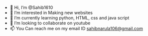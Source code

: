 - 👋 Hi, I’m @Sahib1610
- 👀 I’m interested in Making new websites
- 🌱 I’m currently learning python, HTML, css and java script
- 💞️ I’m looking to collaborate on youtube
- 📫 You Can reach me on my email ID sahibnarula106@gmail.com

<!---
Sahib1610/Sahib1610 is a ✨ special ✨ repository because its `README.md` (this file) appears on your GitHub profile.
You can click the Preview link to take a look at your changes.
--->
